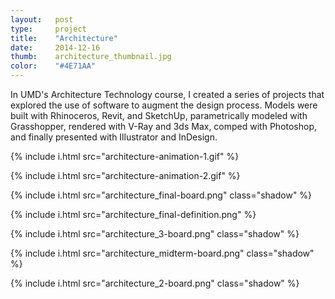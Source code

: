 ```yaml
---
layout:   post
type:     project
title:    "Architecture"
date:     2014-12-16
thumb:    architecture_thumbnail.jpg
color:    "#4E71AA"
---
```


In UMD's Architecture Technology course, I created a series of projects that explored the use of software to augment the design process. Models were built with Rhinoceros, Revit, and SketchUp, parametrically modeled with Grasshopper, rendered with V-Ray and 3ds Max, comped with Photoshop, and finally presented with Illustrator and InDesign.

{% include i.html src="architecture-animation-1.gif" %}

{% include i.html src="architecture-animation-2.gif" %}

{% include i.html src="architecture_final-board.png" class="shadow" %}

{% include i.html src="architecture_final-definition.png" %}

{% include i.html src="architecture_3-board.png" class="shadow" %}

{% include i.html src="architecture_midterm-board.png" class="shadow" %}

{% include i.html src="architecture_2-board.png" class="shadow" %}
